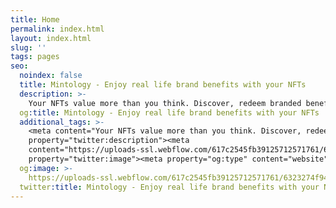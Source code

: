 ```yaml
---
title: Home
permalink: index.html
layout: index.html
slug: ''
tags: pages
seo:
  noindex: false
  title: Mintology - Enjoy real life brand benefits with your NFTs
  description: >-
    Your NFTs value more than you think. Discover, redeem branded benefits and manage your perks easily on Mintology. Early sign up now for our launching news.
  og:title: Mintology - Enjoy real life brand benefits with your NFTs
  additional_tags: >-
    <meta content="Your NFTs value more than you think. Discover, redeem branded benefits and manage your perks easily on Mintology. Early sign up now for our launching news." property="og:description"><meta content="Your NFTs value more than you think. Discover, redeem branded benefits and manage your perks easily on Mintology. Early sign up now for our launching news."
    property="twitter:description"><meta
    content="https://uploads-ssl.webflow.com/617c2545fb39125712571761/6323274f9420eb3b4e1daefc_home%20(1).png"
    property="twitter:image"><meta property="og:type" content="website">
  og:image: >-
    https://uploads-ssl.webflow.com/617c2545fb39125712571761/6323274f9420eb3b4e1daefc_home%20(1).png
  twitter:title: Mintology - Enjoy real life brand benefits with your NFTs
---
```



